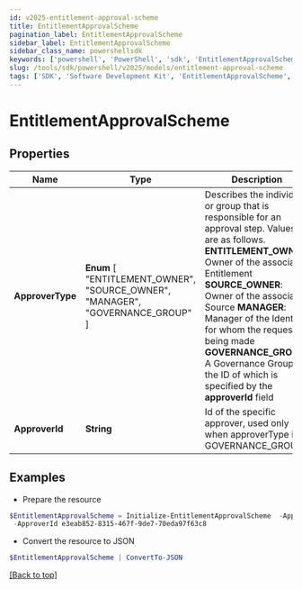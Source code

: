 ```yaml
---
id: v2025-entitlement-approval-scheme
title: EntitlementApprovalScheme
pagination_label: EntitlementApprovalScheme
sidebar_label: EntitlementApprovalScheme
sidebar_class_name: powershellsdk
keywords: ['powershell', 'PowerShell', 'sdk', 'EntitlementApprovalScheme', 'V2025EntitlementApprovalScheme'] 
slug: /tools/sdk/powershell/v2025/models/entitlement-approval-scheme
tags: ['SDK', 'Software Development Kit', 'EntitlementApprovalScheme', 'V2025EntitlementApprovalScheme']
---
```



# EntitlementApprovalScheme

## Properties

Name | Type | Description | Notes
------------ | ------------- | ------------- | -------------
**ApproverType** |  **Enum** [  "ENTITLEMENT_OWNER",    "SOURCE_OWNER",    "MANAGER",    "GOVERNANCE_GROUP" ] | Describes the individual or group that is responsible for an approval step. Values are as follows.  **ENTITLEMENT_OWNER**: Owner of the associated Entitlement  **SOURCE_OWNER**: Owner of the associated Source  **MANAGER**: Manager of the Identity for whom the request is being made  **GOVERNANCE_GROUP**: A Governance Group, the ID of which is specified by the **approverId** field | [optional] 
**ApproverId** | **String** | Id of the specific approver, used only when approverType is GOVERNANCE_GROUP | [optional] 

## Examples

- Prepare the resource
```powershell
$EntitlementApprovalScheme = Initialize-EntitlementApprovalScheme  -ApproverType GOVERNANCE_GROUP `
 -ApproverId e3eab852-8315-467f-9de7-70eda97f63c8
```

- Convert the resource to JSON
```powershell
$EntitlementApprovalScheme | ConvertTo-JSON
```


[[Back to top]](#) 

